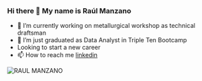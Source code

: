 ### Hi there 👋 My name is Raúl Manzano



- 🔭 I’m currently working on metallurgical workshop as technical draftsman
- 🌱 I’m just graduated as Data Analyst in Triple Ten Bootcamp
- Looking to start a new career
- 📫 How to reach me
[linkedin](https://www.linkedin.com/in/raul-guillermo-manzano-rodriguez/)

![RAUL MANZANO](https://github.com/RaulManzano1981/RaulManzano1981/assets/120333011/f5b39775-aaf7-4f70-8629-ececdd7206bc)
